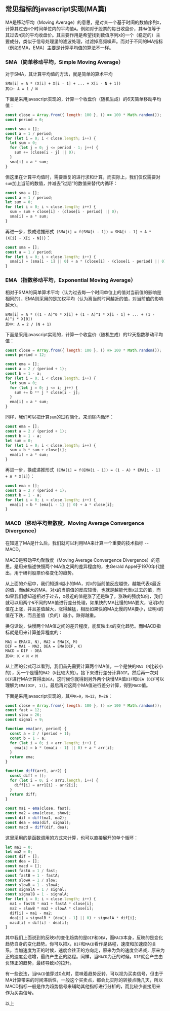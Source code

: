 ## 常见指标的javascript实现(MA篇)

MA是移动平均（Moving Average）的意思，是对某一个基于时间的数值序列`X`，计算其过去`N`个时间单位内的平均值`A`。例如对于股票的每日收盘价，其`MA`值等于其过去`N`天的平均收盘价。其主要作用是希望找到数值序列`X`的一个（稳定的）主要成分，类似于信号处理里的滤波处理，过滤掉高频噪声。而对于不同的MA指标（例如SMA，EMA）主要是计算平均值的算法不一样。

### SMA（简单移动平均，Simple Moving Average）
对于SMA，其计算平均值的方法，就是简单的算术平均
```
SMA[i] = A * (X[i] + X[i - 1] + ... + X[i - N + 1])
其中: A = 1 / N
```
下面是采用javascript实现的，计算一个收盘价（随机生成）的6天简单移动平均值：
```javascript
const close = Array.from({ length: 100 }, () => 100 * Math.random());
const period = 6;
```
```javascript
const sma = [];
const a = 1 / period;
for (let i = 0; i < close.length; i++) {
  let sum = 0;
  for (let j = 0; j <= period - 1; j++) {
    sum += (close[i - j] || 0);
  }
  sma[i] = a * sum;
}
```
但这里在计算平均值时，需要重复的进行求和计算，而实际上，我们仅仅需要对`sum`加上当前的数值，并减去”过期“的数值来替代内循环：
```javascript
const sma = [];
const a = 1 / period;
let sum = 0;
for (let i = 0; i < close.length; i++) {
  sum = sum + close[i] - (close[i - period] || 0);
  sma[i] = a * sum;
}
```
再进一步，换成递推形式（`SMA[i] = f(SMA[i - 1]) = SMA[i - 1] + A * (X[i] - X[i - N])`）：
```javascript
const sma = [];
const a = 1 / period;
for (let i = 0; i < close.length; i++) {
  sma[i] = (sma[i - 1] || 0) + a * (close[i] - (close[i - period] || 0));
}
```

### EMA（指数移动平均，Exponential Moving Average）
相对于SMA的简单算术平均（认为过去每一个时间单位上的值对当前值的影响是相同的），EMA则采用的是加权平均（认为离当前时间越近的值，对当前值的影响越大）。
```
EMA[i] = A * ((1 - A)^0 * X[i] + (1 - A)^1 * X[i - 1] + ... + (1 - A)^i * X[0])
其中: A = 2 / (N + 1)
```
下面是采用javascript实现的，计算一个收盘价（随机生成）的12天指数移动平均值：
```javascript
const close = Array.from({ length: 100 }, () => 100 * Math.random());
const period = 12;
```
```javascript
const ema = [];
const a = 2 / (period + 1);
const b = 1 - a;
for (let i = 0; i < close.length; i++) {
  let sum = 0;
  for (let j = 0; j <= i; j++) {
    sum += b ** j * close[i - j];
  }
  ema[i] = a * sum;
}
```
同样，我们可以把计算`sum`的过程简化，来消除内循环：
```javascript
const ema = [];
const a = 2 / (period + 1);
const b = 1 - a;
let sum = 0;
for (let i = 0; i < close.length; i++) {
  sum = b * sum + close[i];
  ema[i] = a * sum;
}
```
再进一步，换成递推形式（`EMA[i] = f(EMA[i - 1]) = (1 - A) * EMA[i - 1] + A * X[i]`）：
```javascript
const ema = [];
const a = 2 / (period + 1);
const b = 1 - a;
for (let i = 0; i < close.length; i++) {
  ema[i] = b * (ema[i - 1] || 0) + a * close[i];
}
```

### MACD（移动平均聚散度，Moving Average Convergence Divergence）
在知道了MA是什么后，我们就可以利用MA来计算一个重要的技术指标 -- MACD。

MACD是移动平均聚散度（Moving Average Convergence Divergence）的意思。是用来描述快慢两个MA值之间的差异程度的，由Gerald Appel于1970年代提出，用于研判股票价格变化的趋势。

从上面的介绍中，我们知道`N`越小的MA，对`X`的当前值反应越快，越能代表`X`最近的值，而`N`越大的MA，对`X`的当前值的反应较慢，也就是越能代表`X`过去的值，而如果我们想知道相对于过去，`X`最近的值是涨了还是跌了，涨跌的强度如何，我们就可以用两个`N`不同的MA值进行差分处理，如果快的MA比慢的MA要大，证明`X`的值在上涨，并且差值越大，涨得越猛，相反如果快的MA比慢的MA要小，证明`X`的值在下跌，而且差值（负的）越小，跌得越重。

换句话说，快慢两个MA值之间的差异程度，能反映出`X`的变化趋势。而MACD指标就是用来计算差异程度的：
```
MA1 = EMA(X, N), MA2 = EMA(X, M)
DIF = MA1 - MA2, DEA = EMA(DIF, K)
MACD = DIF - DEA
其中: K < N < M
```
从上面的公式可以看到，我们首先需要计算两个MA值，一个是快的`MA1`（`N`比较小的），另一个是慢的`MA2`（`N`比较大的）。接下来进行差分计算`DIF`。然后再一次对`DIF`进行MA计算得出`DEA`，这时候你就得到另外两个快慢MA值`DIF`和`DEA`（`DIF`可以理解为`EMA(DIF, 1)`）。最后再对这两个MA值进行差分计算，得到`MACD`值。

下面是采用javascript实现的，其中`K=9`，`N=12`，`M=26`：
```javascript
const close = Array.from({ length: 100 }, () => 100 * Math.random());
const fast = 12;
const slow = 26;
const signal = 9;
```
```javascript
function ema(arr, period) {
  const a = 2 / (period + 1);
  const b = 1 - a;
  for (let i = 0; i < arr.length; i++) {
    ema[i] = b * (ema[i - 1] || 0) + a * arr[i];
  }
  return ema;
}

function diff(arr1, arr2) {
  const diff = [];
  for (let i = 0; i < arr1.length; i++) {
    diff[i] = arr1[i] - arr2[i];
  }
  return diff;
}

const ma1 = ema(close, fast);
const ma2 = ema(close, show);
const dif = diff(ma1, ma2);
const dea = ema(dif, signal);
const macd = diff(dif, dea);
```
这里采用的是函数调用的方式来计算，也可以直接展开的单个循环：
```javascript
let ma1 = 0;
let ma2 = 0;
const dif = [];
const dea = [];
const macd = [];
const fastA = 1 / fast;
const fastB = 1 - fastA;
const slowA = 1 / slow;
const slowB = 1 - slowA;
const signalA = 1 / signal;
const signalB = 1 - signalA;
for (let i = 0; i < close.length; i++) {
  ma1 = fastB * ma1 + fastA * close[i];
  ma2 = slowB * ma2 + slowA * close[i];
  dif[i] = ma1 - ma2;
  dea[i] = signalB * (dea[i - 1] || 0) + signalA * dif[i];
  macd[i] = dif[i] - dea[i];
}
```
其中我们上面说到的反映`X`的变化趋势的是`DIF`和`DEA`，而`MACD`本身，反映的是变化趋势自身的变化趋势。你可以把`X`，`DIF`和`MACD`看作是路程，速度和加速度的关系。当加速度为正的时候，速度会往正的方向走，原来为负的速度会递减，原来为正的速度会递增，最终产生正的路程。同样，当`MACD`为正的时候，`DIF`就会产生由负转正的趋势，最终导致`X`的拉升。

有一些说法，当`MACD`值穿过0点时，意味着趋势反转，可以视为买卖信号，但由于MA计算带来的时间滞后性，一般这个买卖点，都会比实际的转接点晚几天，所以MACD指标一般是作为趋势信号来辅助其他指标进行分析的，而比较少直接用来作为买卖信号。

以上